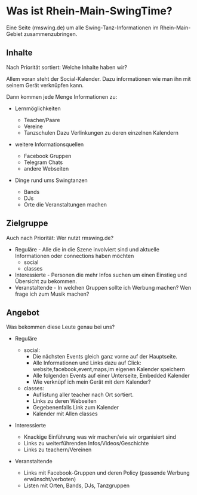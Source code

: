 # Was ist Rhein-Main-SwingTime?

Eine Seite (rmswing.de) um alle Swing-Tanz-Informationen im Rhein-Main-Gebiet zusammenzubringen.

## Inhalte

Nach Priorität sortiert: Welche Inhalte haben wir?

Allem voran steht der Social-Kalender.
Dazu informationen wie man ihn mit seinem Gerät verknüpfen kann.

Dann kommen jede Menge Informationen zu:
* Lernmöglichkeiten
  * Teacher/Paare
  * Vereine
  * Tanzschulen
  Dazu Verlinkungen zu deren einzelnen Kalendern

* weitere Informationsquellen
  * Facebook Gruppen
  * Telegram Chats
  * andere Webseiten
* Dinge rund ums Swingtanzen
  * Bands
  * DJs
  * Orte die Veranstaltungen machen


## Zielgruppe

Auch nach Priorität: Wer nutzt rmswing.de?

* Reguläre - Alle die in die Szene involviert sind und aktuelle Informationen oder connections haben möchten
  * social
  * classes
* Interessierte - Personen die mehr Infos suchen um einen Einstieg und Übersicht zu bekommen.
* Veranstaltende - In welchen Gruppen sollte ich Werbung machen? Wen frage ich zum Musik machen?


## Angebot

Was bekommen diese Leute genau bei uns?

* Reguläre
  * social:
    * Die nächsten Events gleich ganz vorne auf der Hauptseite.
    * Alle Informationen und Links dazu auf Click: website,facebook,event,maps,im eigenen Kalender speichern
    * Alle folgenden Events auf einer Unterseite, Embedded Kalender
    * Wie verknüpf ich mein Gerät mit dem Kalender?
  * classes:
    * Auflistung aller teacher nach Ort sortiert.
    * Links zu deren Webseiten
    * Gegebenenfalls Link zum Kalender
    * Kalender mit Allen classes

* Interessierte
  * Knackige Einführung was wir machen/wie wir organisiert sind
  * Links zu weiterführenden Infos/Videos/Geschichte
  * Links zu teachern/Vereinen

* Veranstaltende
  * Links mit Facebook-Gruppen und deren Policy (passende Werbung erwünscht/verboten)
  * Listen mit Orten, Bands, DJs, Tanzgruppen

